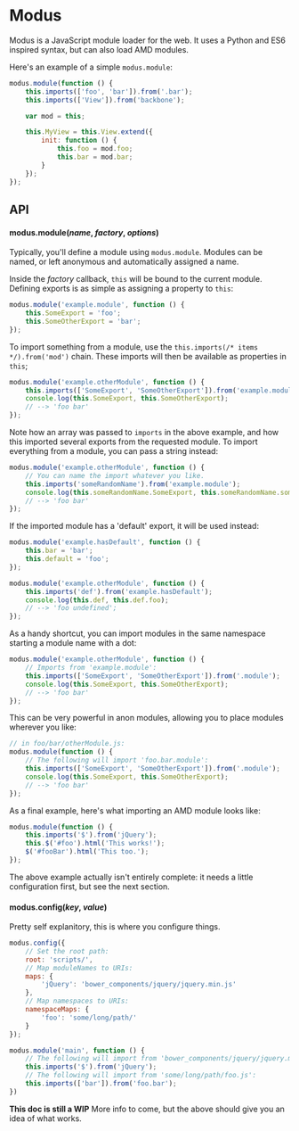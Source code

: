 Modus
=====

Modus is a JavaScript module loader for the web. It uses a Python and 
ES6 inspired syntax, but can also load AMD modules.

Here's an example of a simple `modus.module`:

```javascript
modus.module(function () {
    this.imports(['foo', 'bar']).from('.bar');
    this.imports(['View']).from('backbone');

    var mod = this;

    this.MyView = this.View.extend({
        init: function () {
            this.foo = mod.foo;
            this.bar = mod.bar;
        }
    });
});
```

API
---

#### modus.__module__(*name*, *factory*, *options*)

Typically, you'll define a module using `modus.module`. Modules can be
named, or left anonymous and automatically assigned a name.

Inside the *factory* callback, `this` will be bound to the current module.
Defining exports is as simple as assigning a property to `this`:

```javascript
modus.module('example.module', function () {
    this.SomeExport = 'foo';
    this.SomeOtherExport = 'bar';
});
```

To import something from a module, use the `this.imports(/* items */).from('mod')` chain.
These imports will then be available as properties in `this`;

```javascript
modus.module('example.otherModule', function () {
    this.imports(['SomeExport', 'SomeOtherExport']).from('example.module');
    console.log(this.SomeExport, this.SomeOtherExport); 
    // --> 'foo bar'
});
```

Note how an array was passed to `imports` in the above example, and how this imported several
exports from the requested module. To import everything from a module, you can pass a string instead:

```javascript
modus.module('example.otherModule', function () {
    // You can name the import whatever you like. 
    this.imports('someRandomName').from('example.module');
    console.log(this.someRandomName.SomeExport, this.someRandomName.someOtherExport);
    // --> 'foo bar'
});
```

If the imported module has a 'default' export, it will be used instead:

```javascript
modus.module('example.hasDefault', function () {
    this.bar = 'bar';
    this.default = 'foo';
});

modus.module('example.otherModule', function () {
    this.imports('def').from('example.hasDefault');
    console.log(this.def, this.def.foo);
    // --> 'foo undefined';
});
```

As a handy shortcut, you can import modules in the same namespace starting
a module name with a dot:

```javascript
modus.module('example.otherModule', function () {
    // Imports from 'example.module':
    this.imports(['SomeExport', 'SomeOtherExport']).from('.module');
    console.log(this.SomeExport, this.SomeOtherExport); 
    // --> 'foo bar'
});
```

This can be very powerful in anon modules, allowing you to place
modules wherever you like:

```javascript
// in foo/bar/otherModule.js:
modus.module(function () {
    // The following will import 'foo.bar.module':
    this.imports(['SomeExport', 'SomeOtherExport']).from('.module');
    console.log(this.SomeExport, this.SomeOtherExport); 
    // --> 'foo bar'
});
```

As a final example, here's what importing an AMD module looks like:

```javascript
modus.module(function () {
    this.imports('$').from('jQuery');
    this.$('#foo').html('This works!');
    $('#fooBar').html('This too.');
});
```

The above example actually isn't entirely complete: it needs a little configuration
first, but see the next section.


#### modus.__config__(*key*, *value*)

Pretty self explanitory, this is where you configure things.

```javascript
modus.config({
    // Set the root path:
    root: 'scripts/',
    // Map moduleNames to URIs:
    maps: {
        'jQuery': 'bower_components/jquery/jquery.min.js'
    },
    // Map namespaces to URIs:
    namespaceMaps: {
        'foo': 'some/long/path/'
    }
});

modus.module('main', function () {
    // The following will import from 'bower_components/jquery/jquery.min.js':
    this.imports('$').from('jQuery');
    // The following will import from 'some/long/path/foo.js':
    this.imports(['bar']).from('foo.bar');
})
```

**This doc is still a WIP**
More info to come, but the above should give you an idea of what works.


